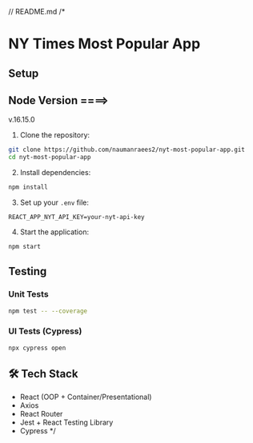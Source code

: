 // README.md
/*
# NY Times Most Popular App

##  Setup
##   Node Version ====> 
v.16.15.0
1. Clone the repository:
```bash
git clone https://github.com/naumanraees2/nyt-most-popular-app.git
cd nyt-most-popular-app
```

2. Install dependencies:
```bash
npm install
```

3. Set up your `.env` file:
```
REACT_APP_NYT_API_KEY=your-nyt-api-key
```

4. Start the application:
```bash
npm start
```

##  Testing

### Unit Tests
```bash
npm test -- --coverage
```

### UI Tests (Cypress)
```bash
npx cypress open
```

## 🛠 Tech Stack
- React (OOP + Container/Presentational)
- Axios
- React Router
- Jest + React Testing Library
- Cypress
*/
